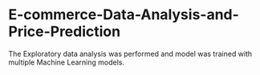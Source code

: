 # E-commerce-Data-Analysis-and-Price-Prediction
The Exploratory data analysis was performed and model was trained with multiple Machine Learning models.
